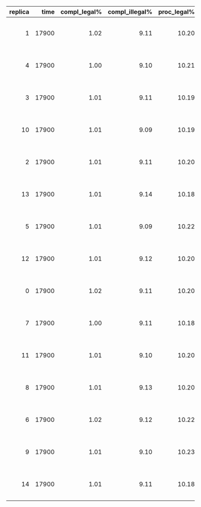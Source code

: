 | replica | time | compl_legal% | compl_illegal% | proc_legal% | proc_illegal% | illegal_arrivals% | QoS |
|---:|---:|---:|---:|---:|---:|---:|:--:|
| 1 | 17900 | 1.02 | 9.11 | 10.20 | 91.81 | 90.00 | L FAIL, I FAIL |
| 4 | 17900 | 1.00 | 9.10 | 10.21 | 91.81 | 90.00 | L FAIL, I FAIL |
| 3 | 17900 | 1.01 | 9.11 | 10.19 | 91.83 | 90.01 | L FAIL, I FAIL |
| 10 | 17900 | 1.01 | 9.09 | 10.19 | 91.82 | 90.01 | L FAIL, I FAIL |
| 2 | 17900 | 1.01 | 9.11 | 10.20 | 91.82 | 90.01 | L FAIL, I FAIL |
| 13 | 17900 | 1.01 | 9.14 | 10.18 | 91.83 | 90.02 | L FAIL, I FAIL |
| 5 | 17900 | 1.01 | 9.09 | 10.22 | 91.80 | 89.98 | L FAIL, I FAIL |
| 12 | 17900 | 1.01 | 9.12 | 10.20 | 91.82 | 90.01 | L FAIL, I FAIL |
| 0 | 17900 | 1.02 | 9.11 | 10.20 | 91.82 | 90.00 | L FAIL, I FAIL |
| 7 | 17900 | 1.00 | 9.11 | 10.18 | 91.85 | 90.02 | L FAIL, I FAIL |
| 11 | 17900 | 1.01 | 9.10 | 10.20 | 91.82 | 90.01 | L FAIL, I FAIL |
| 8 | 17900 | 1.01 | 9.13 | 10.20 | 91.81 | 90.00 | L FAIL, I FAIL |
| 6 | 17900 | 1.02 | 9.12 | 10.22 | 91.81 | 89.99 | L FAIL, I FAIL |
| 9 | 17900 | 1.01 | 9.10 | 10.23 | 91.79 | 89.97 | L FAIL, I FAIL |
| 14 | 17900 | 1.01 | 9.11 | 10.18 | 91.84 | 90.03 | L FAIL, I FAIL |
